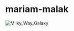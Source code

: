 # mariam-malak


![Milky_Way_Galaxy](https://user-images.githubusercontent.com/118521640/204306657-65d21718-232c-42a7-878a-3d538c536094.jpg)
